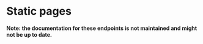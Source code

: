 # Static pages

**Note: the documentation for these endpoints is not maintained and might not be up to date.**
